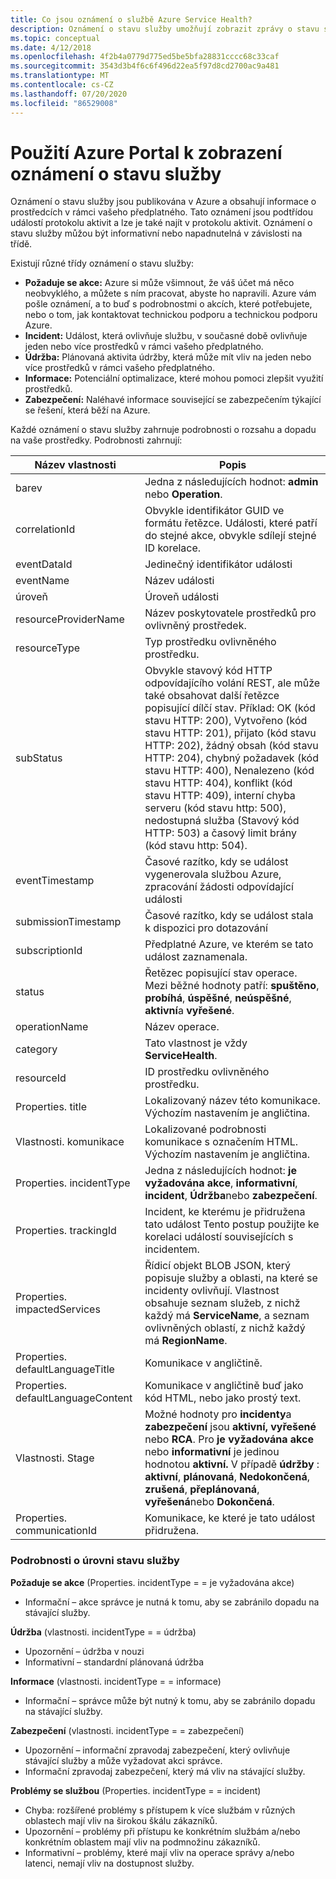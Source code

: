 ```yaml
---
title: Co jsou oznámení o službě Azure Service Health?
description: Oznámení o stavu služby umožňují zobrazit zprávy o stavu služby publikované pomocí Microsoft Azure.
ms.topic: conceptual
ms.date: 4/12/2018
ms.openlocfilehash: 4f2b4a0779d775ed5be5bfa28831cccc68c33caf
ms.sourcegitcommit: 3543d3b4f6c6f496d22ea5f97d8cd2700ac9a481
ms.translationtype: MT
ms.contentlocale: cs-CZ
ms.lasthandoff: 07/20/2020
ms.locfileid: "86529008"
---
```

# <a name="use-the-azure-portal-to-view-service-health-notifications"></a>Použití Azure Portal k zobrazení oznámení o stavu služby

Oznámení o stavu služby jsou publikována v Azure a obsahují informace o prostředcích v rámci vašeho předplatného. Tato oznámení jsou podtřídou událostí protokolu aktivit a lze je také najít v protokolu aktivit. Oznámení o stavu služby můžou být informativní nebo napadnutelná v závislosti na třídě.

Existují různé třídy oznámení o stavu služby:  

- **Požaduje se akce:** Azure si může všimnout, že váš účet má něco neobvyklého, a můžete s ním pracovat, abyste ho napravili. Azure vám pošle oznámení, a to buď s podrobnostmi o akcích, které potřebujete, nebo o tom, jak kontaktovat technickou podporu a technickou podporu Azure.  
- **Incident:** Událost, která ovlivňuje službu, v současné době ovlivňuje jeden nebo více prostředků v rámci vašeho předplatného.  
- **Údržba:** Plánovaná aktivita údržby, která může mít vliv na jeden nebo více prostředků v rámci vašeho předplatného.  
- **Informace:** Potenciální optimalizace, které mohou pomoci zlepšit využití prostředků. 
- **Zabezpečení:** Naléhavé informace související se zabezpečením týkající se řešení, která běží na Azure.

Každé oznámení o stavu služby zahrnuje podrobnosti o rozsahu a dopadu na vaše prostředky. Podrobnosti zahrnují:

Název vlastnosti | Popis
-------- | -----------
barev | Jedna z následujících hodnot: **admin** nebo **Operation**.
correlationId | Obvykle identifikátor GUID ve formátu řetězce. Události, které patří do stejné akce, obvykle sdílejí stejné ID korelace.
eventDataId | Jedinečný identifikátor události
eventName | Název události
úroveň | Úroveň události
resourceProviderName | Název poskytovatele prostředků pro ovlivněný prostředek.
resourceType| Typ prostředku ovlivněného prostředku.
subStatus | Obvykle stavový kód HTTP odpovídajícího volání REST, ale může také obsahovat další řetězce popisující dílčí stav. Příklad: OK (kód stavu HTTP: 200), Vytvořeno (kód stavu HTTP: 201), přijato (kód stavu HTTP: 202), žádný obsah (kód stavu HTTP: 204), chybný požadavek (kód stavu HTTP: 400), Nenalezeno (kód stavu HTTP: 404), konflikt (kód stavu HTTP: 409), interní chyba serveru (kód stavu http: 500), nedostupná služba (Stavový kód HTTP: 503) a časový limit brány (kód stavu http: 504).
eventTimestamp | Časové razítko, kdy se událost vygenerovala službou Azure, zpracování žádosti odpovídající události
submissionTimestamp | Časové razítko, kdy se událost stala k dispozici pro dotazování
subscriptionId | Předplatné Azure, ve kterém se tato událost zaznamenala.
status | Řetězec popisující stav operace. Mezi běžné hodnoty patří: **spuštěno**, **probíhá**, **úspěšné**, **neúspěšné**, **aktivní**a **vyřešené**.
operationName | Název operace.
category | Tato vlastnost je vždy **ServiceHealth**.
resourceId | ID prostředku ovlivněného prostředku.
Properties. title | Lokalizovaný název této komunikace. Výchozím nastavením je angličtina.
Vlastnosti. komunikace | Lokalizované podrobnosti komunikace s označením HTML. Výchozím nastavením je angličtina.
Properties. incidentType | Jedna z následujících hodnot: **je vyžadována akce**, **informativní**, **incident**, **Údržba**nebo **zabezpečení**.
Properties. trackingId | Incident, ke kterému je přidružena tato událost Tento postup použijte ke korelaci událostí souvisejících s incidentem.
Properties. impactedServices | Řídicí objekt BLOB JSON, který popisuje služby a oblasti, na které se incidenty ovlivňují. Vlastnost obsahuje seznam služeb, z nichž každý má **ServiceName**, a seznam ovlivněných oblastí, z nichž každý má **RegionName**.
Properties. defaultLanguageTitle | Komunikace v angličtině.
Properties. defaultLanguageContent | Komunikace v angličtině buď jako kód HTML, nebo jako prostý text.
Vlastnosti. Stage | Možné hodnoty pro **incidenty**a **zabezpečení** jsou **aktivní,** **vyřešené** nebo **RCA**. Pro **je vyžadována akce** nebo **informativní** je jedinou hodnotou **aktivní.** V případě **údržby** : **aktivní**, **plánovaná**, **Nedokončená**, **zrušená**, **přeplánovaná**, **vyřešená**nebo **Dokončená**.
Properties. communicationId | Komunikace, ke které je tato událost přidružena.

### <a name="details-on-service-health-level-information"></a>Podrobnosti o úrovni stavu služby

**Požaduje se akce** (Properties. incidentType = = je vyžadována akce)
- Informační – akce správce je nutná k tomu, aby se zabránilo dopadu na stávající služby.
    
**Údržba** (vlastnosti. incidentType = = údržba)
- Upozornění – údržba v nouzi
- Informativní – standardní plánovaná údržba

**Informace** (vlastnosti. incidentType = = informace)
- Informační – správce může být nutný k tomu, aby se zabránilo dopadu na stávající služby.

**Zabezpečení** (vlastnosti. incidentType = = zabezpečení)
- Upozornění – informační zpravodaj zabezpečení, který ovlivňuje stávající služby a může vyžadovat akci správce.
- Informační zpravodaj zabezpečení, který má vliv na stávající služby.

**Problémy se službou** (Properties. incidentType = = incident)
- Chyba: rozšířené problémy s přístupem k více službám v různých oblastech mají vliv na širokou škálu zákazníků.
- Upozornění – problémy při přístupu ke konkrétním službám a/nebo konkrétním oblastem mají vliv na podmnožinu zákazníků.
- Informativní – problémy, které mají vliv na operace správy a/nebo latenci, nemají vliv na dostupnost služby.
